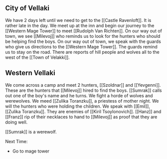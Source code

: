 ## City of Vellaki

We have 2 days left until we need to get to the [[Castle Ravenloft]]. It is rather late in the day. We meet up at the inn and begin our journey to the [[Western Mage Tower]] to meet [[Rudolph Van Richten]]. On our way out of town, we see [[Milevoj]] who reminds us to look for the hunters who should be helping find the boys. On our way out of town, we speak with the guards who give us directions to the [[Western Mage Tower]]. The guards remind us to stay on the road. There are reports of hill people and wolves all to the west of the [[Town of Velakki]].

## Western Vellaki

We come across a camp and meet 2 hunters, [[Szoldnar]] and [[Yevgenni]].  These are the hunters that [[Milevoj]] hired to find the boys. [[Sumrak]] calls out one of the boy's name and he turns. We fight a horde of wolves and werewolves. We meed [[Zulika Toranzku]], a priestess of mother night. We will the hunters who were holding the children. We speak with [[Emil]], [[Zulika Toranzku]]. They are enemies of [[Kiril Tsoylonovich]]. [[Hanz]] and [[Franz]] rip of their necklaces to hand to [[Milevoj]] as proof that they are doing well.

[[Sumrak]] is a werewolf.

Next Time:
- Go to mage tower


